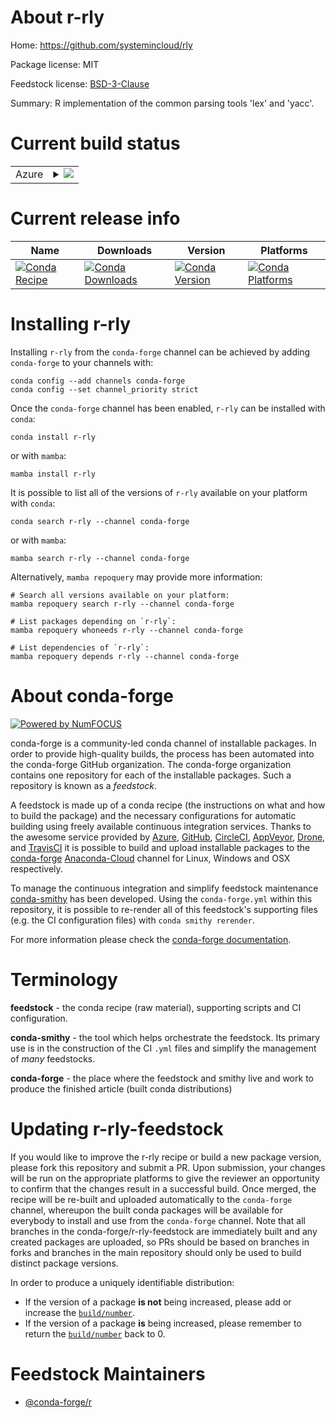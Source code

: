 About r-rly
===========

Home: https://github.com/systemincloud/rly

Package license: MIT

Feedstock license: [BSD-3-Clause](https://github.com/conda-forge/r-rly-feedstock/blob/main/LICENSE.txt)

Summary: R implementation of the common parsing tools 'lex' and 'yacc'.

Current build status
====================


<table>
    
  <tr>
    <td>Azure</td>
    <td>
      <details>
        <summary>
          <a href="https://dev.azure.com/conda-forge/feedstock-builds/_build/latest?definitionId=1549&branchName=main">
            <img src="https://dev.azure.com/conda-forge/feedstock-builds/_apis/build/status/r-rly-feedstock?branchName=main">
          </a>
        </summary>
        <table>
          <thead><tr><th>Variant</th><th>Status</th></tr></thead>
          <tbody><tr>
              <td>linux_64_r_base4.0</td>
              <td>
                <a href="https://dev.azure.com/conda-forge/feedstock-builds/_build/latest?definitionId=1549&branchName=main">
                  <img src="https://dev.azure.com/conda-forge/feedstock-builds/_apis/build/status/r-rly-feedstock?branchName=main&jobName=linux&configuration=linux_64_r_base4.0" alt="variant">
                </a>
              </td>
            </tr><tr>
              <td>linux_64_r_base4.1</td>
              <td>
                <a href="https://dev.azure.com/conda-forge/feedstock-builds/_build/latest?definitionId=1549&branchName=main">
                  <img src="https://dev.azure.com/conda-forge/feedstock-builds/_apis/build/status/r-rly-feedstock?branchName=main&jobName=linux&configuration=linux_64_r_base4.1" alt="variant">
                </a>
              </td>
            </tr><tr>
              <td>osx_64_r_base4.0</td>
              <td>
                <a href="https://dev.azure.com/conda-forge/feedstock-builds/_build/latest?definitionId=1549&branchName=main">
                  <img src="https://dev.azure.com/conda-forge/feedstock-builds/_apis/build/status/r-rly-feedstock?branchName=main&jobName=osx&configuration=osx_64_r_base4.0" alt="variant">
                </a>
              </td>
            </tr><tr>
              <td>osx_64_r_base4.1</td>
              <td>
                <a href="https://dev.azure.com/conda-forge/feedstock-builds/_build/latest?definitionId=1549&branchName=main">
                  <img src="https://dev.azure.com/conda-forge/feedstock-builds/_apis/build/status/r-rly-feedstock?branchName=main&jobName=osx&configuration=osx_64_r_base4.1" alt="variant">
                </a>
              </td>
            </tr><tr>
              <td>win_64_r_base4.0</td>
              <td>
                <a href="https://dev.azure.com/conda-forge/feedstock-builds/_build/latest?definitionId=1549&branchName=main">
                  <img src="https://dev.azure.com/conda-forge/feedstock-builds/_apis/build/status/r-rly-feedstock?branchName=main&jobName=win&configuration=win_64_r_base4.0" alt="variant">
                </a>
              </td>
            </tr><tr>
              <td>win_64_r_base4.1</td>
              <td>
                <a href="https://dev.azure.com/conda-forge/feedstock-builds/_build/latest?definitionId=1549&branchName=main">
                  <img src="https://dev.azure.com/conda-forge/feedstock-builds/_apis/build/status/r-rly-feedstock?branchName=main&jobName=win&configuration=win_64_r_base4.1" alt="variant">
                </a>
              </td>
            </tr>
          </tbody>
        </table>
      </details>
    </td>
  </tr>
</table>

Current release info
====================

| Name | Downloads | Version | Platforms |
| --- | --- | --- | --- |
| [![Conda Recipe](https://img.shields.io/badge/recipe-r--rly-green.svg)](https://anaconda.org/conda-forge/r-rly) | [![Conda Downloads](https://img.shields.io/conda/dn/conda-forge/r-rly.svg)](https://anaconda.org/conda-forge/r-rly) | [![Conda Version](https://img.shields.io/conda/vn/conda-forge/r-rly.svg)](https://anaconda.org/conda-forge/r-rly) | [![Conda Platforms](https://img.shields.io/conda/pn/conda-forge/r-rly.svg)](https://anaconda.org/conda-forge/r-rly) |

Installing r-rly
================

Installing `r-rly` from the `conda-forge` channel can be achieved by adding `conda-forge` to your channels with:

```
conda config --add channels conda-forge
conda config --set channel_priority strict
```

Once the `conda-forge` channel has been enabled, `r-rly` can be installed with `conda`:

```
conda install r-rly
```

or with `mamba`:

```
mamba install r-rly
```

It is possible to list all of the versions of `r-rly` available on your platform with `conda`:

```
conda search r-rly --channel conda-forge
```

or with `mamba`:

```
mamba search r-rly --channel conda-forge
```

Alternatively, `mamba repoquery` may provide more information:

```
# Search all versions available on your platform:
mamba repoquery search r-rly --channel conda-forge

# List packages depending on `r-rly`:
mamba repoquery whoneeds r-rly --channel conda-forge

# List dependencies of `r-rly`:
mamba repoquery depends r-rly --channel conda-forge
```


About conda-forge
=================

[![Powered by
NumFOCUS](https://img.shields.io/badge/powered%20by-NumFOCUS-orange.svg?style=flat&colorA=E1523D&colorB=007D8A)](https://numfocus.org)

conda-forge is a community-led conda channel of installable packages.
In order to provide high-quality builds, the process has been automated into the
conda-forge GitHub organization. The conda-forge organization contains one repository
for each of the installable packages. Such a repository is known as a *feedstock*.

A feedstock is made up of a conda recipe (the instructions on what and how to build
the package) and the necessary configurations for automatic building using freely
available continuous integration services. Thanks to the awesome service provided by
[Azure](https://azure.microsoft.com/en-us/services/devops/), [GitHub](https://github.com/),
[CircleCI](https://circleci.com/), [AppVeyor](https://www.appveyor.com/),
[Drone](https://cloud.drone.io/welcome), and [TravisCI](https://travis-ci.com/)
it is possible to build and upload installable packages to the
[conda-forge](https://anaconda.org/conda-forge) [Anaconda-Cloud](https://anaconda.org/)
channel for Linux, Windows and OSX respectively.

To manage the continuous integration and simplify feedstock maintenance
[conda-smithy](https://github.com/conda-forge/conda-smithy) has been developed.
Using the ``conda-forge.yml`` within this repository, it is possible to re-render all of
this feedstock's supporting files (e.g. the CI configuration files) with ``conda smithy rerender``.

For more information please check the [conda-forge documentation](https://conda-forge.org/docs/).

Terminology
===========

**feedstock** - the conda recipe (raw material), supporting scripts and CI configuration.

**conda-smithy** - the tool which helps orchestrate the feedstock.
                   Its primary use is in the construction of the CI ``.yml`` files
                   and simplify the management of *many* feedstocks.

**conda-forge** - the place where the feedstock and smithy live and work to
                  produce the finished article (built conda distributions)


Updating r-rly-feedstock
========================

If you would like to improve the r-rly recipe or build a new
package version, please fork this repository and submit a PR. Upon submission,
your changes will be run on the appropriate platforms to give the reviewer an
opportunity to confirm that the changes result in a successful build. Once
merged, the recipe will be re-built and uploaded automatically to the
`conda-forge` channel, whereupon the built conda packages will be available for
everybody to install and use from the `conda-forge` channel.
Note that all branches in the conda-forge/r-rly-feedstock are
immediately built and any created packages are uploaded, so PRs should be based
on branches in forks and branches in the main repository should only be used to
build distinct package versions.

In order to produce a uniquely identifiable distribution:
 * If the version of a package **is not** being increased, please add or increase
   the [``build/number``](https://docs.conda.io/projects/conda-build/en/latest/resources/define-metadata.html#build-number-and-string).
 * If the version of a package **is** being increased, please remember to return
   the [``build/number``](https://docs.conda.io/projects/conda-build/en/latest/resources/define-metadata.html#build-number-and-string)
   back to 0.

Feedstock Maintainers
=====================

* [@conda-forge/r](https://github.com/conda-forge/r/)


